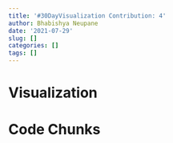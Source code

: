 ```yaml
---
title: '#30DayVisualization Contribution: 4'
author: Bhabishya Neupane
date: '2021-07-29'
slug: []
categories: []
tags: []
---
```


# Visualization

# Code Chunks
